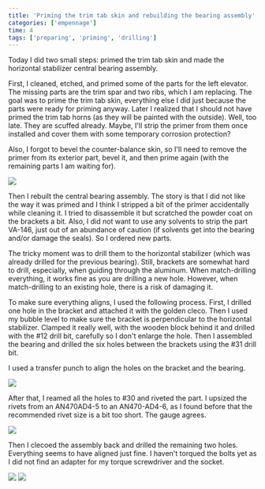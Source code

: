 ```yaml
---
title: 'Priming the trim tab skin and rebuilding the bearing assembly'
categories: ['empennage']
time: 4
tags: ['preparing', 'priming', 'drilling']
---
```


Today I did two small steps: primed the trim tab skin and made the horizontal stabilizer central bearing assembly.

<!-- more -->

First, I cleaned, etched, and primed some of the parts for the left elevator. The missing parts are the trim spar and two ribs, which I am replacing. The goal was to prime the trim tab skin, everything else I did just because the parts were ready for priming anyway. Later I realized that I should not have primed the trim tab horns (as they will be painted with the outside). Well, too late. They are scuffed already. Maybe, I'll strip the primer from them once installed and cover them with some temporary corrosion protection?

Also, I forgot to bevel the counter-balance skin, so I'll need to remove the primer from its exterior part, bevel it, and then prime again (with the remaining parts I am waiting for).

![](0-primed-parts.jpeg)

Then I rebuilt the central bearing assembly. The story is that I did not like the way it was primed and I think I stripped a bit of the primer accidentally while cleaning it. I tried to disassemble it but scratched the powder coat on the brackets a bit. Also, I did not want to use any solvents to strip the part VA-146, just out of an abundance of caution (if solvents get into the bearing and/or damage the seals). So I ordered new parts. 

The tricky moment was to drill them to the horizontal stabilizer (which was already drilled for the previous bearing). Still, brackets are somewhat hard to drill, especially, when guiding through the aluminum. When match-drilling everything, it works fine as you are drilling a new hole. However, when match-drilling to an existing hole, there is a risk of damaging it.

To make sure everything aligns, I used the following process. First, I drilled one hole in the bracket and attached it with the golden cleco. Then I used my bubble level to make sure the bracket is perpendicular to the horizontal stabilizer. Clamped it really well, with the wooden block behind it and drilled with the #12 drill bit, carefully so I don't enlarge the hole. Then I assembled the bearing and drilled the six holes between the brackets using the #31 drill bit.

I used a transfer punch to align the holes on the bracket and the bearing.

![](1-aligning-the-parts.jpeg)

After that, I reamed all the holes to #30 and riveted the part. I upsized the rivets from an AN470AD4-5 to an AN470-AD4-6, as I found before that the recommended rivet size is a bit too short. The gauge agrees.

![](2-rivet-length.jpeg)

Then I clecoed the assembly back and drilled the remaining two holes. Everything seems to have aligned just fine. I haven't torqued the bolts yet as I did not find an adapter for my torque screwdriver and the socket.

![](3-part-installed.jpeg)
![](4-part-installed-2.jpeg)